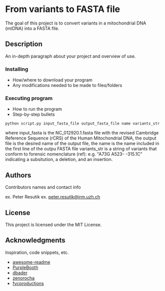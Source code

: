 # From variants to FASTA file

The goal of this project is to convert variants in a mitochondrial DNA (mtDNA) into a FASTA file. 

## Description

An in-depth paragraph about your project and overview of use.

### Installing

* How/where to download your program
* Any modifications needed to be made to files/folders

### Executing program

* How to run the program
* Step-by-step bullets
```
python script.py input_fasta_file output_fasta_file name variants_str
```
where input_fasta is the NC_012920.1.fasta file with the revised Cambridge Reference Sequence (rCRS) of the Human Mitochondrial DNA,
the output file is the desired name of the output file,
the name is the name included in the first line of the outpu FASTA file
variants_str is a string of variants that conform to forensic nomenclature (ref): e.g. "A73G A523- -315.1C" indicating a subsitution, a deletion, and an insertion.

## Authors

Contributors names and contact info

ex. Peter Resutik
ex. peter.resutik@irm.uzh.ch

## License

This project is licensed under the MIT License.

## Acknowledgments

Inspiration, code snippets, etc.
* [awesome-readme](https://github.com/matiassingers/awesome-readme)
* [PurpleBooth](https://gist.github.com/PurpleBooth/109311bb0361f32d87a2)
* [dbader](https://github.com/dbader/readme-template)
* [zenorocha](https://gist.github.com/zenorocha/4526327)
* [fvcproductions](https://gist.github.com/fvcproductions/1bfc2d4aecb01a834b46)
